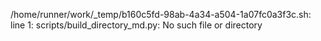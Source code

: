 /home/runner/work/_temp/b160c5fd-98ab-4a34-a504-1a07fc0a3f3c.sh: line 1: scripts/build_directory_md.py: No such file or directory
